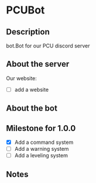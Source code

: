 # PCUBot

## Description
bot.Bot for our PCU discord server


## About the server

Our website:
- [ ] add a website

## About the bot

## Milestone for 1.0.0
- [x] Add a command system
- [ ] Add a warning system
- [ ] Add a leveling system

## Notes